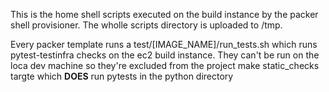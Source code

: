 This is the home shell scripts executed on the build  instance by the packer shell provisioner. The wholle scripts directory is uploaded to /tmp.

Every packer template runs a test/[IMAGE_NAME]/run_tests.sh which runs pytest-testinfra checks on the ec2 build instance. They can't be run on the loca dev machine so they're excluded from the project make static_checks  targte which **DOES** run pytests in the python directory